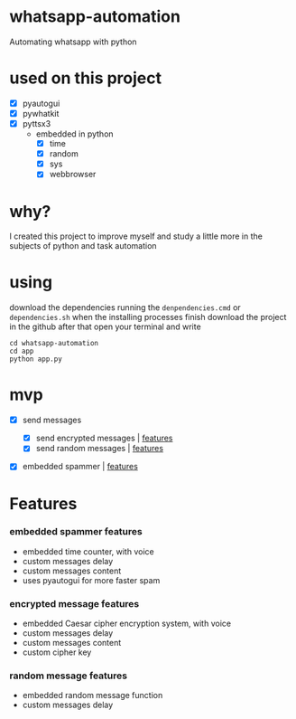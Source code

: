 # whatsapp-automation
 Automating whatsapp with python
# used on this project
- [x] pyautogui
- [x] pywhatkit
- [x] pyttsx3
    * embedded in python
        - [x] time
        - [x] random
        - [x] sys
        - [x] webbrowser
    
# why?
I created this project to improve myself and study a little more in the subjects of python and task automation

# using
download the dependencies running the ``denpendencies.cmd`` or ``dependencies.sh`` when the installing processes finish 
download the project in the github after that open your terminal and write 
```
cd whatsapp-automation
cd app
python app.py
```

# mvp

- [x] send messages 
    - [x] send encrypted messages  | [features](#sem)
    - [x] send random messages | [features](#srm)
- [x] embedded spammer | [features](#spammerfeatures)


# Features

<div id="spammerfeatures">
    <h3>embedded spammer features</h3>
    <ul>
        <li>embedded time counter, with voice</li>
        <li>custom messages delay</li>
        <li>custom messages content</li>
        <li>uses pyautogui for more faster spam</li>
    </ul>
</div>
<div id="sem">
    <h3>encrypted message features</h3>
    <ul>
        <li>embedded Caesar cipher encryption system, with voice</li>
        <li>custom messages delay</li>
        <li>custom messages content</li>
        <li>custom cipher key</li>
    </ul>
</div>
<div id="srm">
    <h3>random message features</h3>
    <ul>
        <li>embedded random message function</li>
        <li>custom messages delay</li>
    </ul>
</div>
